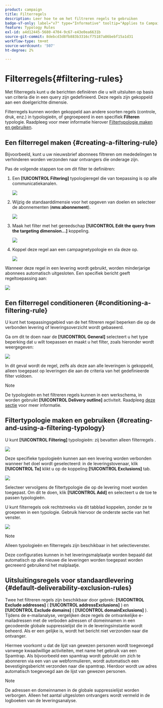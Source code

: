 ```yaml
---
product: campaign
title: Filterregels
description: Leer hoe te om het filtreren regels te gebruiken
badge-v7-only: label="v7" type="Informative" tooltip="Applies to Campaign Classic v7 only"
feature: Typology Rules
exl-id: a4d12445-5680-4704-9c67-e43e0ea6631b
source-git-commit: 8debcd3d8fb883b3316cf75187a86bebf15a1d31
workflow-type: tm+mt
source-wordcount: '507'
ht-degree: 2%

---
```


# Filterregels{#filtering-rules}

Met filterregels kunt u de berichten definiëren die u wilt uitsluiten op basis van criteria die in een query zijn gedefinieerd. Deze regels zijn gekoppeld aan een doelgerichte dimensie.

Filterregels kunnen worden gekoppeld aan andere soorten regels (controle, druk, enz.) in typologieën, of gegroepeerd in een specifiek **Filteren** typologie. Raadpleeg voor meer informatie hierover [Filtertypologie maken en gebruiken](#creating-and-using-a-filtering-typology).

## Een filterregel maken {#creating-a-filtering-rule}

Bijvoorbeeld, kunt u uw nieuwsbrief abonnees filtreren om mededelingen te verhinderen worden verzonden naar ontvangers die onderage zijn.

Pas de volgende stappen toe om dit filter te definiëren:

1. Een **[!UICONTROL Filtering]** typologieregel die van toepassing is op alle communicatiekanalen.

   ![](assets/campaign_opt_create_filter_01.png)

1. Wijzig de standaarddimensie voor het opgeven van doelen en selecteer de abonnementen (**nms:abonnement**).

   ![](assets/campaign_opt_create_filter_02.png)

1. Maak het filter met het gereedschap **[!UICONTROL Edit the query from the targeting dimension...]** koppeling.

   ![](assets/campaign_opt_create_filter_03.png)

1. Koppel deze regel aan een campagnetypologie en sla deze op.

   ![](assets/campaign_opt_create_filter_04.png)

Wanneer deze regel in een levering wordt gebruikt, worden minderjarige abonnees automatisch uitgesloten. Een specifiek bericht geeft regeltoepassing aan:

![](assets/campaign_opt_create_filter_05.png)

## Een filterregel conditioneren {#conditioning-a-filtering-rule}

U kunt het toepassingsgebied van de het filtreren regel beperken die op de verbonden levering of leveringsoverzicht wordt gebaseerd.

Ga om dit te doen naar de **[!UICONTROL General]** selecteert u het type beperking dat u wilt toepassen en maakt u het filter, zoals hieronder wordt weergegeven:

![](assets/campaign_opt_create_filter_06.png)

In dit geval wordt de regel, zelfs als deze aan alle leveringen is gekoppeld, alleen toegepast op leveringen die aan de criteria van het gedefinieerde filter voldoen.

>[!NOTE]
>
>De typologieën en het filtreren regels kunnen in een werkschema, in worden gebruikt **[!UICONTROL Delivery outline]** activiteit. Raadpleeg [deze sectie](../../workflow/using/delivery-outline.md) voor meer informatie.

## Filtertypologie maken en gebruiken {#creating-and-using-a-filtering-typology}

U kunt **[!UICONTROL Filtering]** typologieën: zij bevatten alleen filterregels .

![](assets/campaign_opt_create_typo_filtering.png)

Deze specifieke typologieën kunnen aan een levering worden verbonden wanneer het doel wordt geselecteerd: in de leveringstovenaar, klik **[!UICONTROL To]** klikt u op de koppeling **[!UICONTROL Exclusions]** tab.

![](assets/campaign_opt_apply_typo_filtering.png)

Selecteer vervolgens de filtertypologie die op de levering moet worden toegepast. Om dit te doen, klik **[!UICONTROL Add]** en selecteert u de toe te passen typologieën.

U kunt filterregels ook rechtstreeks via dit tabblad koppelen, zonder ze te groeperen in een typologie. Gebruik hiervoor de onderste sectie van het venster.

![](assets/campaign_opt_select_typo_filtering.png)

>[!NOTE]
>
>Alleen typologieën en filterregels zijn beschikbaar in het selectievenster.
>
>Deze configuraties kunnen in het leveringsmalplaatje worden bepaald dat automatisch op alle nieuwe die leveringen worden toegepast worden gecreeerd gebruikend het malplaatje.

## Uitsluitingsregels voor standaardlevering {#default-deliverability-exclusion-rules}

Twee het filtreren regels zijn beschikbaar door gebrek: **[!UICONTROL Exclude addresses]** ( **[!UICONTROL addressExclusions]** ) en **[!UICONTROL Exclude domains]** ( **[!UICONTROL domainExclusions]** ). Tijdens de e-mailanalyse, vergelijken deze regels de ontvankelijke e-mailadressen met de verboden adressen of domeinnamen in een gecodeerde globale suppressielijst die in de leveringsinstantie wordt beheerd. Als er een gelijke is, wordt het bericht niet verzonden naar die ontvanger.

Hiermee voorkomt u dat de lijst van gewezen personen wordt toegevoegd vanwege kwaadwillige activiteiten, met name het gebruik van een Spamtrap. Als bijvoorbeeld een spamtrap wordt gebruikt om zich te abonneren via een van uw webformulieren, wordt automatisch een bevestigingsbericht verzonden naar die spamtrap. Hierdoor wordt uw adres automatisch toegevoegd aan de lijst van gewezen personen.

>[!NOTE]
>
>De adressen en domeinnamen in de globale suppressielijst worden verborgen. Alleen het aantal uitgesloten ontvangers wordt vermeld in de logboeken van de leveringsanalyse.
